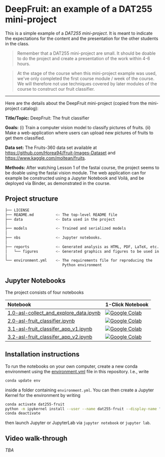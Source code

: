 # DeepFruit: an example of a DAT255 mini-project

This is a simple example of a _DAT255 mini-project_. It is meant to indicate the expectations for the content and the presentation for the other students in the class. 

> Remember that a DAT255 mini-project are small. It should be doable to do the project and create a presentation of the work within 4-6 hours. 

> At the stage of the course when this mini-project example was used, we've only completed the first course module / week of the course. We will therefore not use techniques covered by later modules of the course to construct our fruit classifier. 

---

Here are the details about the DeepFruit mini-project (copied from the mini-project catalog):

**Title/Topic:** DeepFruit: The fruit classifier

**Goals:** (i) Train a computer vision model to classify pictures of fruits. (ii) Make a web-application where users can upload new pictures of fruits to get them classified. 

**Data set:** The Fruits-360 data set available at https://github.com/Horea94/Fruit-Images-Dataset and https://www.kaggle.com/moltean/fruits. 

**Methods:** After watching Lesson 1 of the fastai course, the project seems to be doable using the fastai vision module. The web application can for example be constructed using a Jupyter Notebook and Voilá, and be deployed via Binder, as demonstrated in the course.


## Project structure

```bash
├── LICENSE
├── README.md          <- The top-level README file
├── data               <- Data used in the project
│
├── models             <- Trained and serialized models
│
├── nbs                <- Jupyter notebooks. 
│
├── reports            <- Generated analysis as HTML, PDF, LaTeX, etc.
│   └── figures        <- Generated graphics and figures to be used in reporting
│
└── environment.yml    <- The requirements file for reproducing the 
                          Python environment
``` 


## Jupyter Notebooks

The project consists of four notebooks

| Notebook    |      1-Click Notebook      |
|:----------|------|
|  [1.0-asl-collect_and_explore_data.ipynb](https://nbviewer.org/github/alu042/DAT255-2022/blob/master/mini_projects/Mini-project-example-DeepFruit/nbs/1.0-asl-collect_and_explore_data.ipynb) | [![Google Colab](https://colab.research.google.com/assets/colab-badge.svg)](https://colab.research.google.com/github/alu042/DAT255-2022/blob/master/mini_projects/Mini-project-example-DeepFruit/nbs/1.0-asl-collect_and_explore_data.ipynb)|
|  [2.0-asl-fruit_classifier.ipynb](https://nbviewer.org/github/alu042/DAT255-2022/blob/master/mini_projects/Mini-project-example-DeepFruit/nbs/2.0-asl-fruit_classifier.ipynb) | [![Google Colab](https://colab.research.google.com/assets/colab-badge.svg)](https://colab.research.google.com/github/alu042/DAT255-2022/blob/master/mini_projects/Mini-project-example-DeepFruit/nbs/2.0-asl-fruit_classifier.ipynb)|
|  [3.1-asl-fruit_classifer_app_v1.ipynb](https://nbviewer.org/github/alu042/DAT255-2022/blob/master/mini_projects/Mini-project-example-DeepFruit/nbs/3.1-asl-fruit_classifer_app_v1.ipynb) | [![Google Colab](https://colab.research.google.com/assets/colab-badge.svg)](https://colab.research.google.com/github/alu042/DAT255-2022/blob/master/mini_projects/Mini-project-example-DeepFruit/nbs/3.1-asl-fruit_classifer_app_v1.ipynb)|
|  [3.2-asl-fruit_classifer_app_v2.ipynb](https://nbviewer.org/github/alu042/DAT255-2022/blob/master/mini_projects/Mini-project-example-DeepFruit/nbs/3.2-asl-fruit_classifer_app_v2.ipynb) | [![Google Colab](https://colab.research.google.com/assets/colab-badge.svg)](https://colab.research.google.com/github/alu042/DAT255-2022/blob/master/mini_projects/Mini-project-example-DeepFruit/nbs/3.2-asl-fruit_classifer_app_v2.ipynb)|





## Installation instructions
To run the notebooks on your own computer, create a new conda environment using the [environment.yml](../environment.yml) file in this repository. I.e., write
```bash
conda update env
```
inside a folder containing `environment.yml`. You can then create a Jupyter Kernel for the environment by writing
```bash
conda activate dat255-fruit
python -m ipykernel install --user --name dat255-fruit --display-name "DAT255-fruit"
conda deactivate
```
then launch Jupyter or JupyterLab via `jupyter notebook` or `jupyter lab`.



## Video walk-through

_TBA_